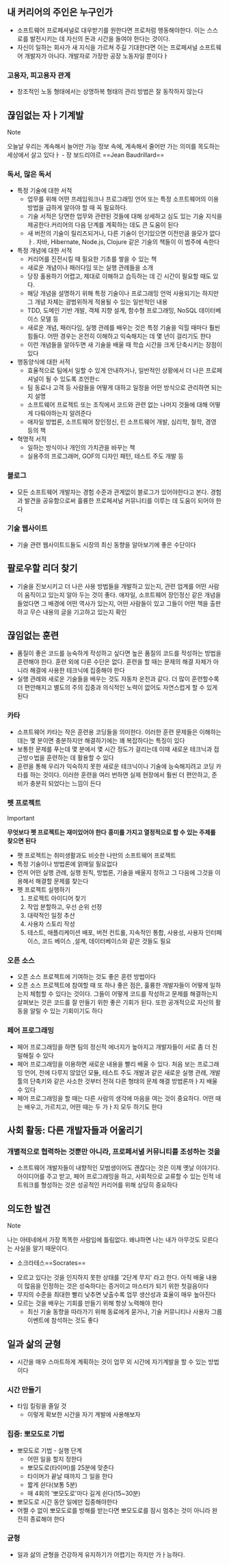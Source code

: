 ## 내 커리어의 주인은 누구인가
- 소프트웨어 프로페셔널로 대우받기를 원한다면 프로처럼 행동해야한다. 이는 스스로를 발전시키는 데 자신의 돈과 시간을 들여야 한다는 것이다. 
- 자신이 일하는 회사가 새 지식을 가르쳐 주길 기대한다면 이는 프로페셔널 소프트웨어 개발자가 아니다. 개발자로 가장한 공장 노동자일 뿐이다ㅏ

### 고용자, 피고용자 관계
- 창조적인 노동 형태에서는 상명하복 형태의 관리 방법은 잘 동작하지 않는다

## 끊임없는 자ㅏ기계발
>[!note]
>오늘날 우리는 계속해서 늘어만 가능 정보 속에, 계속해서 줄어만 가는 의미를 목도하는 세상에서 살고 있다ㅏ
>											- 장 보드리야르 ==Jean Baudrillard==

### 독서, 많은 독서
- 특정 기술에 대한 서적
	- 업무를 위해 어떤 프레임워크나 프로그래밍 언어 또는 특정 소프트웨어의 이용 방법을 급하게 알아야 할 때 꼭 필요하다.
	- 기술 서적은 당면한 업무와 관련된 것들에 대해 상세하고 심도 있는 기술 지식을 제공한다.커리어의 다음 단계를 계획하는 데도 큰 도움이 된다
	- 새 버전의 기술이 릴리즈되거나, 다른 기술이 인기있으면 이전만큼 쓸모가 없다ㅏ. 자바, Hibernate, Node.js, Clojure 같은 기술의 책들이 이 범주에 속한다
- 특정 개념에 대한 서적
	- 커리어를 진전시킬 때 필요한 기초를 쌓을 수 있는 책
	- 새로운 개념이나 패러다임 또는 실행 관례들을 소개
	- 당장 홀용하기 어렵고, 제대로 이해하고 습득하는 데 긴 시간이 필요할 때도 있다. 
	- 해당 개념을 설명하기 위해 특정 기술이나 프로그래밍 언억 사용되기는 하지만 그 개념 자체는 광범위하게 적용될 수 있는 일반적인 내용
	- TDD, 도메인 기반 개발, 객체 지향 설계, 함수형 프로그래밍, NoSQL 데이터베이스 모델 등
	- 새로운 개념, 패러다임, 실행 관례를 배우는 것은 특정 기술을 익힐 때마다 훨씬 힘들다. 어떤 경우는 온전히 이해하고 익숙해지는 데 몇 년이 걸리기도 한다
	- 이런 개념들을 알아두면 새 기술을 배울 때 학습 시간을 크게 단축시키는 장점이 있다
- 행동양식에 대한 서적
	- 효율적으로 팀에서 일할 수 있게 안내하거나, 일반적인 상황에서 더 나은 프로페셔널이 될 수 있도록 조언한ㄷ
	- 팀 동료나 고객 등 사람들을 어떻게 대하고 일정을 어떤 방식으로 관리하면 되는지 설명
	- 소프트웨어 프로젝트 또는 조직에서 코드와 관련 없는 나머지 것들에 대해 어떻게 다뤄야하는지 알려준다
	- 애자일 방법론, 소프트웨어 장인정신, 린 소프트웨어 개발, 심리학, 철학, 경영 등의 책
- 혁명적 서적
	- 일하는 방식이나 개인의 가치관을 바꾸는 책
	- 실용주의 프로그래머, GOF의 디자인 패턴, 테스트 주도 개발 등

### 블로그
- 모든 소프트웨어 개발자는 경험 수준과 관계없이 블로그가 있어야한다고 본다. 경험과 발견을 공유함으로써 훌륭한 프로페셔널 커뮤니티를 이루는 데 도움이 되어야 한다

### 기술 웹사이트
- 기술 관련 웹사이트드들도 시장의 최신 동향을 알아보기에 좋은 수단이다

## 팔로우할 리더 찾기
- 기술을 진보시키고 더 나은 사용 방법들을 개발하고 있는지, 관련 업계를 어떤 사람이 움직이고 있는지 알아 두는 것이 좋다. 애자일, 소프트웨어 장인정신 같은 개념을 들었다면 그 배경에 어떤 역사가 있는지, 어떤 사람들이 있고 그들이 어떤 책을 출판하고 무슨 내용의 글을 기고하고 있는지 확인

## 끊임없는 훈련
- 품질이 좋은 코드를 능숙하게 작성하고 싶다면 높은 품질의 코드를 작성하는 방법을 훈련해야 한다. 훈련 외에 다른 수단은 없다. 훈련을 할 때는 문제의 해결 자체가 아니라 해결에 사용한 테크닉에 집중해야 한다
- 실행 관례와 새로운 기술들을 배우는 것도 자동차 운전과 같다. 더 많이 훈련할수록 더 편안해지고 별도의 주의 집중과 의식적인 노력이 없어도 자연스럽게 할 수 있게 된다

### 카타
- 소프트웨어 카타는 작은 훈련용 코딩들을 의미한다. 이러한 훈련 문제들은 이해하는 데는 몇 분이면 충분하지만 해결하기에는 꽤 복잡하다는 특징이 있다
- 보통한 문제를 푸는데 몇 분에서 몇 시간 정도가 걸리는데 이때 새로운 테크닉과 접근방ㅇ법을 훈련하는 데 활용할 수 있다
- 훈련을 통해 우리가 익숙하지 못한 새로운 테크닉이나 기술에 능숙해지려고 코딩 카타를 하는 것이다. 이러한 훈련을 여러 번하면 실제 현장에서 훨씬 더 편안하고, 준비가 충분히 되었다는 느낌이 든다

### 펫 프로젝트
>[!important]
>**무엇보다 펫 프로젝트는 재미있어야 한다**
>**흥미를 가지고 열정적으로 할 수 있는 주제를 찾으면 된다**


- 펫 프로젝트는 취미생활과도 비슷한 나만의 소프트웨어 프로젝트
- 특정 기술이나 방법론에 얽매일 필요없다
- 먼저 어떤 실행 관례, 실행 원칙, 방법론, 기술을 배울지 정하고 그 다음에 그것을 이용해서 해결할 문제를 찾는다
- 펫 프로젝트 실행하기
	1. 프로젝트 아이디어 찾기
	2. 작업 분할하고, 우선 순위 선정
	3. 대략적인 일정 추산
	4. 사용자 스토리 작성
	5. 테스트, 애플리케이션 배포, 버전 컨트롤, 지속적인 통합, 사용성, 사용자 인터페이스, 코드 베이스 ,설계, 데이터베이스와 같은 것들도 필요
### 오픈 소스
- 오픈 소스 프로젝트에 기여하는 것도 좋은 훈련 방법이다
- 오픈 소스 프로젝트에 참여할 때 또 하나 좋은 점은, 훌륭한 개발자들이 어떻게 일하는지 체험할 수 있다는 것이다. 그들이 어떻게 코드를 작성하고 문제를 해결하는지 살펴보는 것은 코드를 잘 만들기 위한 좋은 기회가 된다. 또한 공개적으로 자신의 활동을 알릴 수 있는 기회이기도 하다

### 페어 프로그래밍
- 페어 프로그래밍을 하면 팀의 정신적 에너지가 높아지고 개발자들이 서로 좀 더 친밀해질 수 있다
- 페어 프로그래밍을 이용하면 새로운 내용을 빨리 배울 수 있다. 처음 보는 프로그래밍 언어, 전에 다루지 않았던 모듈, 테스트 주도 개발과 같은 새로운 실행 관례, 개발툴의 단축키와 같은 사소한 것부터 전혀 다른 형태의 문제 해결 방법론까ㅏ지 배울 수 있다
- 페어 프로그래밍을 할 때는 다른 사람의 생각에 마음을 여는 것이 중요하다. 어떤 때는 배우고, 가르치고, 어떤 때는 두 가ㅏ지 모두 하기도 한다

## 사회 활동: 다른 개발자들과 어울리기
### 개별적으로 협력하는 것뿐만 아니라, 프로페서녈 커뮤니티를 조성하는 것을
- 소프트웨어 개발자들이 내향적인 모범생이어도 괜찮다는 것은 이제 옛날 이야기다. 아이디어를 주고 받고, 페어 프로그래밍을 하고, 사회적으로 교류할 수 있는 인적 네트워크를 형성하는 것은 성공적인 커리어를 위해 상당히 중요하다

## 의도한 발견
>[!note]
>나는 아테네에서 가장 똑똑한 사람임에 틀림없다. 왜냐하면 나는 내가 아무것도 모른다는 사실을 알기 때문이다. 
>- 소크라테스==Socrates==

- 모르고 있다는 것을 인지하지 못한 상태를 '2단계 무지' 라고 한다. 아직 배울 내용이 많음을 인정하는 것은 성숙하다는 증거이고 마스터가 되기 위한 첫걸음이다
- 무지의 수준을 최대한 빨리 낮추면 낮출수록 업무 생산성과 효율이 매우 높아진다
- 모르는 것을 배우는 기회를 만들기 위해 항상 노력해야 한다
	- 최신 기술 동향을 따라가기 위해 동료에게 묻거나, 기술 커뮤니티나 사용자 그룹 이벤트에 참석하는 것도 좋다

## 일과 삶의 균형
- 시간을 매우 스마트하게 계획하는 것이 업무 외 시간에 자기계발을 할 수 있는 방법이다

### 시간 만들기
- 타임 킬링을 줄일 것
	- 이렇게 확보한 시간을 자기 계발에 사용해보자
### 집중: 뽀모도로 기법
- 뽀모도로 기법 - 실행 단계
	- 어떤 일을 할지 정한다
	- 뽀모도로(타이머)를 25분에 맞춘다
	- 타이머가 끝날 때까지 그 일을 한다
	- 짧게 쉰다(보통 5분)
	- 매 4회의 '뽀모도로'마다 길게 쉰다(15~30분)
- 뽀모도로 시간 동안 일에만 집중해야한다
- 어쩔 수 없이 뽀모도로를 방해를 받는다면 뽀모도로를 잠시 멈추는 것이 아니라 완전히 종료해야 한다

### 균형
- 일과 삶의 균형을 건강하게 유지하기가 어렵기는 하지만 가ㅏ능하다. 




